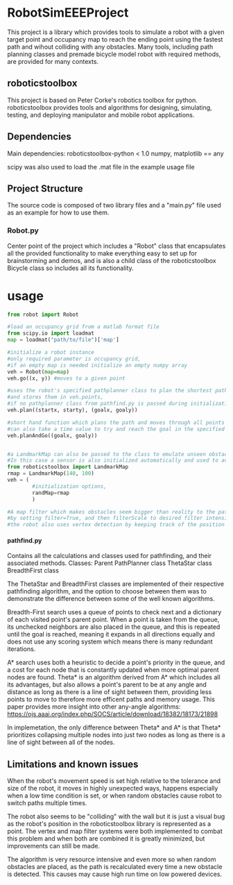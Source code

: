 # RobotSimEEEProject
This project is a library which provides tools to simulate a robot with a given target point and occupancy map to reach the ending point using the fastest path and wihout colliding with any obstacles.
Many tools, including path planning classes and premade bicycle model robot with required methods, are provided for many contexts.

## roboticstoolbox
This project is based on Peter Corke's robotics toolbox for python.
roboticstoolbox provides tools and algorithms for designing, simulating, testing, and deploying manipulator and mobile robot applications.

## Dependencies 
Main dependencies:
    roboticstoolbox-python < 1.0
    numpy, matplotlib == any 

scipy was also used to load the .mat file in the example usage file

## Project Structure
The source code is composed of two library files and a "main.py" file used as an example for how to use them.

### Robot.py
Center point of the project which includes a "Robot" class that encapsulates all the provided functionality to make everything easy to set up for brainstorming and demos, and is also a child class of the roboticstoolbox Bicycle class so includes all its functionality.

# usage
```python 
from robot import Robot

#load an occupancy grid from a matlab format file
from scipy.io import loadmat
map = loadmat("path/to/file")['map']

#initialize a robot instance
#only required parameter is occupancy grid, 
#if an empty map is needed initialize an empty numpy array
veh = Robot(map=map)
veh.go((x, y)) #moves to a given point

#uses the robot's specified pathplanner class to plan the shortest path through the map,
#and stores them in veh.points,
#if no pathplanner class from pathfind.py is passed during initialization the default ThetaStar class is used
veh.plan((startx, starty), (goalx, goaly)) 

#short hand function which plans the path and moves through all points
#can also take a time value to try and reach the goal in the specified time
veh.planAndGo((goalx, goaly))


#a LandmarkMap can also be passed to the class to emulate unseen obstacles in a previously known environment.
#In this case a sensor is also initialized automatically and used to avoid these obstacles.
from roboticstoolbox import LandmarkMap 
rmap = LandmarkMap(140, 100)
veh = (
        #initialization options, 
        randMap=rmap
        )

#A map filter which makes obstacles seem bigger than reality to the pathplanner to force the robot to move further from walls is also available 
#by setting filter=True, and then filterScale to desired filter intensity.
#the robot also uses vertex detection by keeping track of the position of its vertices
```

#### pathfind.py
Contains all the calculations and classes used for pathfinding, and their associated methods.
Classes:
    Parent PathPlanner class 
    ThetaStar class 
    BreadthFirst class 

The ThetaStar and BreadthFirst classes are implemented of their respective pathfinding algorithm, and the option to choose between them was to demonstrate the difference between some of the well known algorithms.

Breadth-First search uses a queue of points to check next and a dictionary of each visited point's parent point. When a point is taken from the queue, its unchecked neighbors are also placed in the queue, and this is repeated until the goal is reached, meaning it expands in all directions equally and does not use any scoring system which means there is many redundant iterations.

A* search uses both a heuristic to decide a point's priority in the queue, and a cost for each node that is constantly updated when more optimal parent nodes are found.
Theta* is an algorithm derived from A* which includes all its advantages, but also allows a point's parent to be at any angle and distance as long as there is a line of sight between them, providing less points to move to therefore more efficent paths and memory usage.
This paper provides more insight into other any-angle algorithms:
    https://ojs.aaai.org/index.php/SOCS/article/download/18382/18173/21898

In implemetation, the only difference between Theta* and A* is that Theta* prioritizes collapsing multiple nodes into just two nodes as long as there is a line of sight between all of the nodes.

## Limitations and known issues
When the robot's movement speed is set high relative to the tolerance and size of the robot, it moves in highly unexpected ways, happens especially when a low time condition is set, or when random obstacles cause robot to switch paths multiple times.

The robot also seems to be "colliding" with the wall but it is just a visual bug as the robot's position in the roboticstoolbox library is represented as a point. The vertex and map filter systems were both implemented to combat this problem and when both are combined it is greatly minimized, but improvements can still be made.

The algorithm is very resource intensive and even more so when random obstacles are placed, as the path is recalculated every time a new obstacle is detected. This causes may cause high run time on low powered devices.


